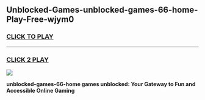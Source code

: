 
## Unblocked-Games-unblocked-games-66-home-Play-Free-wjym0
<h3>
<a href="https://premium76.site?title=unblocked-games-66-home&ref=23A">CLICK TO PLAY</a></h3>
<hr>

<h3>
<a href="https://premium76.site?title=unblocked-games-66-home&ref=23A">CLICK 2 PLAY</a>
  
</h3>

<a href="https://premium76.site?title=unblocked-games-66-home&ref=23A"><img src="https://clearcache.store/games.png"></a>


**unblocked-games-66-home games unblocked: Your Gateway to Fun and Accessible Online Gaming**
